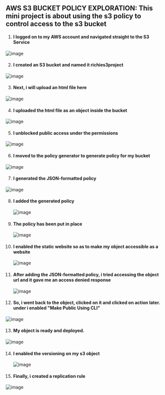 ## AWS S3 BUCKET POLICY EXPLORATION: This mini project is about using the s3 policy to control access to the s3 bucket


1. #### I logged on to my AWS account and navigated straight to the S3 Service 
![image](https://github.com/richardolat/PROJECTS-DAREY.IO/assets/134428528/d92e063c-8893-4073-9484-8d45aa94a14a)







2. #### I created an S3 bucket and named it richies3project
![image](https://github.com/richardolat/PROJECTS-DAREY.IO/assets/134428528/e2f033e5-c2d9-48ae-8416-d5430b00719b)









3. #### Next, i will upload an html file here
![image](https://github.com/richardolat/PROJECTS-DAREY.IO/assets/134428528/fa25c1ab-3e24-442b-8cc0-9059f566ea8b)








4. #### I uploaded the html file as an object inside the bucket
![image](https://github.com/richardolat/PROJECTS-DAREY.IO/assets/134428528/2ffda224-be41-4f72-8c22-921225dc5e21)









5. #### I unblocked public access under the permissions
![image](https://github.com/richardolat/PROJECTS-DAREY.IO/assets/134428528/7c51213c-d7ec-418a-9536-6d7c0d491d58)









6. #### I moved to the policy generator to generate policy for my bucket 
![image](https://github.com/richardolat/PROJECTS-DAREY.IO/assets/134428528/d74635e1-7ad1-4187-a362-0c97ee6dda03)








7. #### I generated the JSON-formatted policy
  ![image](https://github.com/richardolat/PROJECTS-DAREY.IO/assets/134428528/df2e6e50-bf59-4eab-a49b-0ddc8a25a1ec)











8. #### I added the generated policy
   ![image](https://github.com/richardolat/PROJECTS-DAREY.IO/assets/134428528/5aa522ae-4dbd-4437-9174-697371d9e6a1)








9. #### The policy has been put in place
   ![image](https://github.com/richardolat/PROJECTS-DAREY.IO/assets/134428528/056c4bbd-9bfc-4cb2-8ce9-0440d5ffeacd)







10. #### I enabled the static website so as to make my object accessible as a website
    ![image](https://github.com/richardolat/PROJECTS-DAREY.IO/assets/134428528/33084389-5c8e-4a95-89de-e5b95086c7cb)







 11. #### After adding the JSON-formatted policy, i tried accessing the object url and it gave me an access denied response
     ![image](https://github.com/richardolat/PROJECTS-DAREY.IO/assets/134428528/726edc40-312e-4d77-9d4a-f13380d2bd81)









12. #### So, i went back to the object, clicked on it and clicked on action later. under i enabled "Make Public Using CLI"  
![image](https://github.com/richardolat/PROJECTS-DAREY.IO/assets/134428528/2f84b7fe-570b-49c9-b991-2a453b38271b)










13. #### My object is ready and deployed.
![image](https://github.com/richardolat/PROJECTS-DAREY.IO/assets/134428528/fc0788c9-b4bb-4ca4-895c-f4d238023a47)










14. #### I enabled the versioning on my s3 object
    ![image](https://github.com/richardolat/PROJECTS-DAREY.IO/assets/134428528/4bd7aabc-6467-4171-8344-6ee2e87e9173)












15. #### Finally, i created a replication rule
![image](https://github.com/richardolat/PROJECTS-DAREY.IO/assets/134428528/6a39ac77-2eb1-4e0a-baf4-f38fbf705bcd)

    


































































